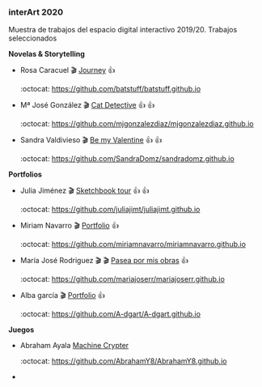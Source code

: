 
### interArt 2020

Muestra de trabajos del espacio digital interactivo 2019/20. Trabajos seleccionados





**Novelas & Storytelling**

*  Rosa Caracuel :clapper:  [Journey](https://batstuff.github.io)  :+1: 

   :octocat: https://github.com/batstuff/batstuff.github.io  

* Mª José González :clapper: [Cat Detective](https://mjgonzalezdiaz.github.io/CATDetective.html)  :+1: :+1: 

  :octocat: 	 https://github.com/mjgonzalezdiaz/mjgonzalezdiaz.github.io  

* Sandra Valdivieso :clapper: [Be my Valentine](https://sandradomz.github.io/)  :+1: :+1: 

  :octocat:  https://github.com/SandraDomz/sandradomz.github.io  




**Portfolios**

* Julia Jiménez :clapper: [Sketchbook tour](https://juliajimt.github.io) :+1: :+1: 

  :octocat:  https://github.com/juliajimt/juliajimt.github.io

* Miriam Navarro :clapper: [Portfolio](https://miriamnavarro.github.io) :+1:  

  :octocat: 	https://github.com/miriamnavarro/miriamnavarro.github.io

* María José Rodriguez :clapper: :clapper: [Pasea por mis obras](https://mariajoserr.github.io/) :+1:  

  :octocat: https://github.com/mariajoserr/mariajoserr.github.io

 
* Alba garcía :clapper: [Portfolio](https://A-dgart.github.io) :+1:  

  :octocat: 	 https://github.com/A-dgart/A-dgart.github.io



**Juegos**

* Abraham Ayala [Machine Crypter](https://abrahamy8.github.io/Practica2)  

  :octocat: 	 https://github.com/AbrahamY8/AbrahamY8.github.io 

* 

